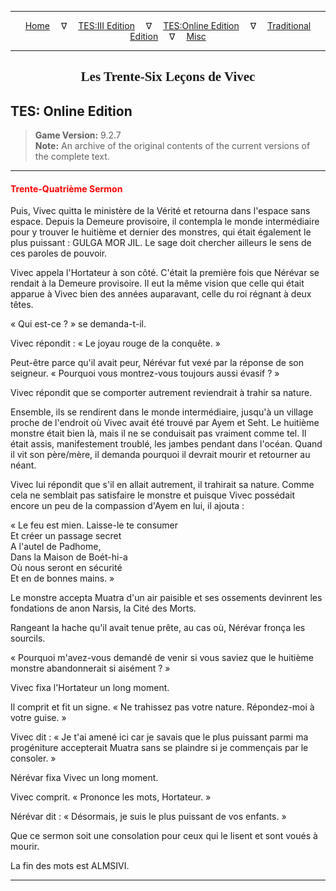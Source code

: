 
---

<!-- Jekyll Page Links -->

<center>
<a href="../../../../index.html">Home</a>
&emsp;&nabla;&emsp;
<a href="../../../index-tes3.html">TES:III Edition</a>
&emsp;&nabla;&emsp;
<a href="../../../index-teso.html">TES:Online Edition</a>
&emsp;&nabla;&emsp;
<a href="../../../index-traditional.html">Traditional Edition</a>
&emsp;&nabla;&emsp;
<a href="../../../index-misc.html">Misc</a>
</center>

<!-- Markdown Body Below: -->

---

<center>
<h2><span style="font-family:Georgia">Les Trente-Six Leçons de Vivec</span></h2>
</center>

## TES: Online Edition

> __Game Version:__ 9.2.7\
> __Note:__ An archive of the original contents of the current versions of the complete text.

---

#### <span style="color:red">Trente-Quatrième Sermon</span>

Puis, Vivec quitta le ministère de la Vérité et retourna dans l'espace sans espace. Depuis la Demeure provisoire, il contempla le monde intermédiaire pour y trouver le huitième et dernier des monstres, qui était également le plus puissant : GULGA MOR JIL. Le sage doit chercher ailleurs le sens de ces paroles de pouvoir.

Vivec appela l'Hortateur à son côté. C'était la première fois que Nérévar se rendait à la Demeure provisoire. Il eut la même vision que celle qui était apparue à Vivec bien des années auparavant, celle du roi régnant à deux têtes.

« Qui est-ce ? » se demanda-t-il.

Vivec répondit : « Le joyau rouge de la conquête. »

Peut-être parce qu'il avait peur, Nérévar fut vexé par la réponse de son seigneur. « Pourquoi vous montrez-vous toujours aussi évasif ? »

Vivec répondit que se comporter autrement reviendrait à trahir sa nature.

Ensemble, ils se rendirent dans le monde intermédiaire, jusqu'à un village proche de l'endroit où Vivec avait été trouvé par Ayem et Seht. Le huitième monstre était bien là, mais il ne se conduisait pas vraiment comme tel. Il était assis, manifestement troublé, les jambes pendant dans l'océan. Quand il vit son père/mère, il demanda pourquoi il devrait mourir et retourner au néant.

Vivec lui répondit que s'il en allait autrement, il trahirait sa nature. Comme cela ne semblait pas satisfaire le monstre et puisque Vivec possédait encore un peu de la compassion d'Ayem en lui, il ajouta :

« Le feu est mien. Laisse-le te consumer\
Et créer un passage secret\
A l'autel de Padhome,\
Dans la Maison de Boét-hi-a\
Où nous seront en sécurité\
Et en de bonnes mains. »

Le monstre accepta Muatra d'un air paisible et ses ossements devinrent les fondations de anon Narsis, la Cité des Morts.

Rangeant la hache qu'il avait tenue prête, au cas où, Nérévar fronça les sourcils.

« Pourquoi m'avez-vous demandé de venir si vous saviez que le huitième monstre abandonnerait si aisément ? »

Vivec fixa l'Hortateur un long moment.

Il comprit et fit un signe. « Ne trahissez pas votre nature. Répondez-moi à votre guise. »

Vivec dit : « Je t'ai amené ici car je savais que le plus puissant parmi ma progéniture accepterait Muatra sans se plaindre si je commençais par le consoler. »

Nérévar fixa Vivec un long moment.

Vivec comprit. « Prononce les mots, Hortateur. »

Nérévar dit : « Désormais, je suis le plus puissant de vos enfants. »

Que ce sermon soit une consolation pour ceux qui le lisent et sont voués à mourir.

La fin des mots est ALMSIVI.

---
